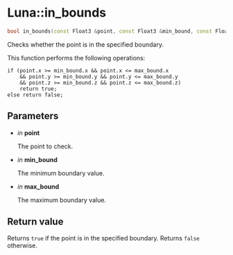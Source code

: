 # Luna::in_bounds

```c++
bool in_bounds(const Float3 &point, const Float3 &min_bound, const Float3 &max_bound)
```

Checks whether the point is in the specified boundary. 

This function performs the following operations: 
```
if (point.x >= min_bound.x && point.x <= max_bound.x 
    && point.y >= min_bound.y && point.y <= max_bound.y
    && point.z >= min_bound.z && point.z <= max_bound.z)
    return true;
else return false;
```


## Parameters
* *in* **point**

    The point to check. 

* *in* **min_bound**

    The minimum boundary value. 

* *in* **max_bound**

    The maximum boundary value. 

## Return value
Returns `true` if the point is in the specified boundary. Returns `false` otherwise. 

